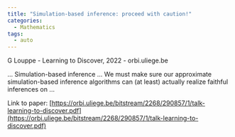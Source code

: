 ```yaml
---
title: "Simulation-based inference: proceed with caution!"
categories:
  - Mathematics
tags:
  - auto
---
```

G Louppe - Learning to Discover, 2022 - orbi.uliege.be

… Simulation-based inference … We must make sure our approximate simulation-based inference algorithms can (at least) actually realize faithful inferences on …

Link to paper: [https://orbi.uliege.be/bitstream/2268/290857/1/talk-learning-to-discover.pdf](https://orbi.uliege.be/bitstream/2268/290857/1/talk-learning-to-discover.pdf)
